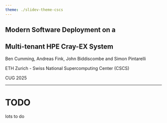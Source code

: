 ```yaml
---
theme: ./slidev-theme-cscs
---
```


## Modern Software Deployment on a
## Multi-tenant HPE Cray-EX System

Ben Cumming, Andreas Fink, John Biddiscombe and Simon Pintarelli

ETH Zurich - Swiss National Supercomputing Center (CSCS)

CUG 2025

---

# TODO

lots to do
